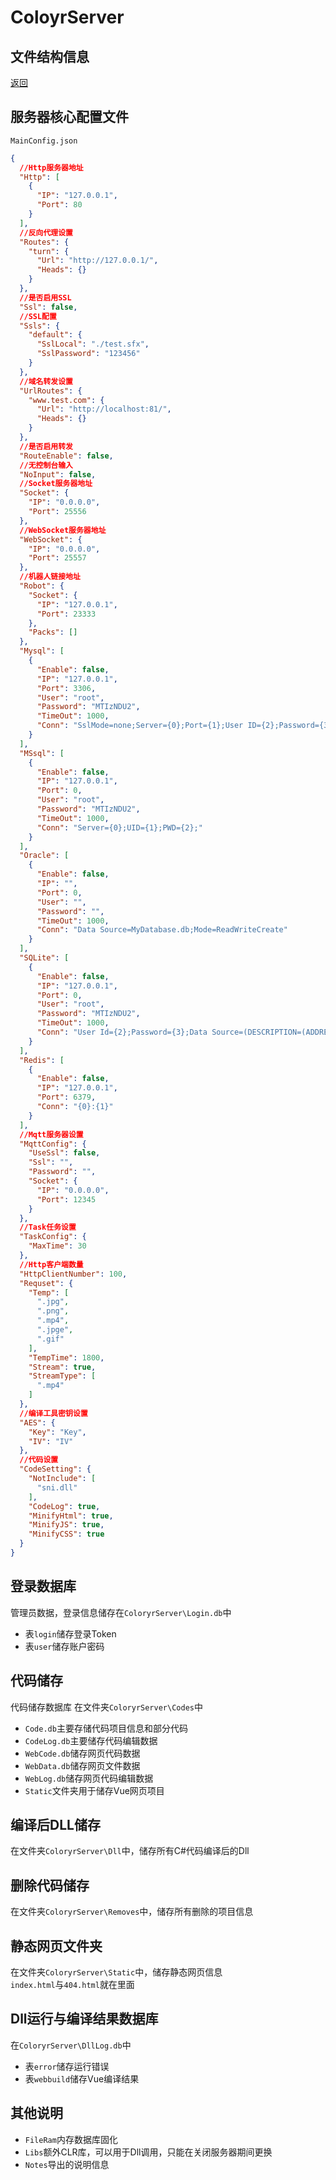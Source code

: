 # ColoyrServer

## 文件结构信息
[返回](../README.md)

## 服务器核心配置文件
`MainConfig.json`
```JSON
{
  //Http服务器地址
  "Http": [
    {
      "IP": "127.0.0.1",
      "Port": 80
    }
  ],
  //反向代理设置
  "Routes": {
    "turn": {
      "Url": "http://127.0.0.1/",
      "Heads": {}
    }
  },
  //是否启用SSL
  "Ssl": false,
  //SSL配置
  "Ssls": {
    "default": {
      "SslLocal": "./test.sfx",
      "SslPassword": "123456"
    }
  },
  //域名转发设置
  "UrlRoutes": {
    "www.test.com": {
      "Url": "http://localhost:81/",
      "Heads": {}
    }
  },
  //是否启用转发
  "RouteEnable": false,
  //无控制台输入
  "NoInput": false,
  //Socket服务器地址
  "Socket": {
    "IP": "0.0.0.0",
    "Port": 25556
  },
  //WebSocket服务器地址
  "WebSocket": {
    "IP": "0.0.0.0",
    "Port": 25557
  },
  //机器人链接地址
  "Robot": {
    "Socket": {
      "IP": "127.0.0.1",
      "Port": 23333
    },
    "Packs": []
  },
  "Mysql": [
    {
      "Enable": false,
      "IP": "127.0.0.1",
      "Port": 3306,
      "User": "root",
      "Password": "MTIzNDU2",
      "TimeOut": 1000,
      "Conn": "SslMode=none;Server={0};Port={1};User ID={2};Password={3};Charset=utf8;"
    }
  ],
  "MSsql": [
    {
      "Enable": false,
      "IP": "127.0.0.1",
      "Port": 0,
      "User": "root",
      "Password": "MTIzNDU2",
      "TimeOut": 1000,
      "Conn": "Server={0};UID={1};PWD={2};"
    }
  ],
  "Oracle": [
    {
      "Enable": false,
      "IP": "",
      "Port": 0,
      "User": "",
      "Password": "",
      "TimeOut": 1000,
      "Conn": "Data Source=MyDatabase.db;Mode=ReadWriteCreate"
    }
  ],
  "SQLite": [
    {
      "Enable": false,
      "IP": "127.0.0.1",
      "Port": 0,
      "User": "root",
      "Password": "MTIzNDU2",
      "TimeOut": 1000,
      "Conn": "User Id={2};Password={3};Data Source=(DESCRIPTION=(ADDRESS_LIST=(ADDRESS=(PROTOCOL=TCP)(HOST={0})(PORT={1})))(CONNECT_DATA=(SERVICE_NAME=test)))"
    }
  ],
  "Redis": [
    {
      "Enable": false,
      "IP": "127.0.0.1",
      "Port": 6379,
      "Conn": "{0}:{1}"
    }
  ],
  //Mqtt服务器设置
  "MqttConfig": {
    "UseSsl": false,
    "Ssl": "",
    "Password": "",
    "Socket": {
      "IP": "0.0.0.0",
      "Port": 12345
    }
  },
  //Task任务设置
  "TaskConfig": {
    "MaxTime": 30
  },
  //Http客户端数量
  "HttpClientNumber": 100,
  "Requset": {
    "Temp": [
      ".jpg",
      ".png",
      ".mp4",
      ".jpge",
      ".gif"
    ],
    "TempTime": 1800,
    "Stream": true,
    "StreamType": [
      ".mp4"
    ]
  },
  //编译工具密钥设置
  "AES": {
    "Key": "Key",
    "IV": "IV"
  },
  //代码设置
  "CodeSetting": {
    "NotInclude": [
      "sni.dll"
    ],
    "CodeLog": true,
    "MinifyHtml": true,
    "MinifyJS": true,
    "MinifyCSS": true
  }
}
```

## 登录数据库

管理员数据，登录信息储存在`ColoryrServer\Login.db`中
- 表`login`储存登录Token
- 表`user`储存账户密码

## 代码储存

代码储存数据库
在文件夹`ColoryrServer\Codes`中
- `Code.db`主要存储代码项目信息和部分代码
- `CodeLog.db`主要储存代码编辑数据
- `WebCode.db`储存网页代码数据
- `WebData.db`储存网页文件数据
- `WebLog.db`储存网页代码编辑数据
- `Static`文件夹用于储存Vue网页项目

## 编译后DLL储存

在文件夹`ColoryrServer\Dll`中，储存所有C#代码编译后的Dll

## 删除代码储存

在文件夹`ColoryrServer\Removes`中，储存所有删除的项目信息

## 静态网页文件夹

在文件夹`ColoryrServer\Static`中，储存静态网页信息  
`index.html`与`404.html`就在里面

## Dll运行与编译结果数据库

在`ColoryrServer\DllLog.db`中  
- 表`error`储存运行错误
- 表`webbuild`储存Vue编译结果

## 其他说明

- `FileRam`内存数据库固化
- `Libs`额外CLR库，可以用于Dll调用，只能在关闭服务器期间更换
- `Notes`导出的说明信息
